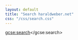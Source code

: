 ```yaml
---
layout: default
title: "Search haraldweber.net"
css: "/css/search.css"
---
```


<div id="google-custom-search">

<script>
  (function() {
    var cx = '006363898471102558916:xmjmuptv93c';
    var gcse = document.createElement('script');
    gcse.type = 'text/javascript';
    gcse.async = true;
    gcse.src = 'https://cse.google.com/cse.js?cx=' + cx;
    var s = document.getElementsByTagName('script')[0];
    s.parentNode.insertBefore(gcse, s);
  })();
</script>
<gcse:search></gcse:search>
</div>
